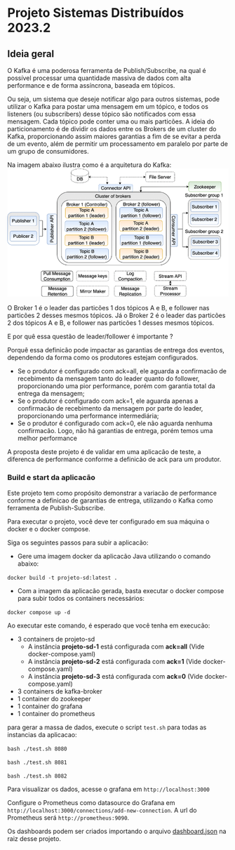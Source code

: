 # Projeto Sistemas Distribuídos 2023.2

## Ideia geral

O Kafka é uma poderosa ferramenta de Publish/Subscribe, na qual é possível processar uma quantidade massiva de dados
com alta performance e de forma assíncrona, baseada em tópicos.

Ou seja, um sistema que deseje notificar algo para outros sistemas, pode utilizar o Kafka para postar uma mensagem em um
tópico, e todos os listeners (ou subscribers) desse tópico são notificados com essa mensagem. Cada tópico pode conter uma
ou mais particões. A ideia do particionamento é de dividir os dados entre os Brokers de um cluster do Kafka, proporcionando
assim maiores garantias a fim de se evitar a perda de um evento, além de permitir um processamento em paralelo por parte de um
grupo de consumidores.

Na imagem abaixo ilustra como é a arquitetura do Kafka:
![img.png](images/img.png)

O Broker 1 é o leader das particões 1 dos tópicos A e B, e follower nas particões 2 desses mesmos tópicos.
Já o Broker 2 é o leader das particões 2 dos tópicos A e B, e follower nas particões 1 desses mesmos tópicos.

E por quê essa questão de leader/follower é importante ?

Porquê essa definicão pode impactar as garantias de entrega dos eventos, dependendo da forma como os produtores estejam
configurados.

- Se o produtor é configurado com ack=all, ele aguarda a confirmacão de recebimento da mensagem tanto do leader quanto do follower, proporcionando uma pior performance, porém com garantia total da entrega da mensagem;
- Se o produtor é configurado com ack=1, ele aguarda apenas a confirmacão de recebimento da mensagem por parte do leader, proporcionando uma performance intermediária;
- Se o produtor é configurado com ack=0, ele não aguarda nenhuma confirmacão. Logo, não há garantias de entrega, porém temos uma melhor performance

A proposta deste projeto é de validar em uma aplicacão de teste, a diferenca de performance conforme a definicão de ack para
um produtor.

### Build e start da aplicacão
Este projeto tem como propósito demonstrar a variacão de performance conforme a 
definicao de garantias de entrega, utilizando o Kafka como ferramenta de Publish-Subscribe.


Para executar o projeto, você deve ter configurado em sua máquina o docker e o docker compose.

Siga os seguintes passos para subir a aplicacão:

- Gere uma imagem docker da aplicacão Java utilizando o comando abaixo:

`
docker build -t projeto-sd:latest .
`
- Com a imagem da aplicacão gerada, basta executar o docker compose para subir todos os containers necessários:

`
docker compose up -d
`

Ao executar este comando, é esperado que você tenha em execucão:
- 3 containers de projeto-sd
  - A instância **projeto-sd-1** está configurada com **ack=all** (Vide docker-compose.yaml)
  - A instância **projeto-sd-2** está configurada com **ack=1** (Vide docker-compose.yaml)
  - A instância **projeto-sd-3** está configurada com **ack=0** (Vide docker-compose.yaml)
- 3 containers de kafka-broker 
- 1 container do zookeeper 
- 1 container do grafana
- 1 container do prometheus

para gerar a massa de dados, execute o script `test.sh` para todas as instancias da aplicacao:

`
bash ./test.sh 8080
`

`
bash ./test.sh 8081
`

`
bash ./test.sh 8082
`

Para visualizar os dados, acesse o grafana em `http://localhost:3000`

Configure o Prometheus como datasource do Grafana em `http://localhost:3000/connections/add-new-connection`.
A url do Prometheus será `http://prometheus:9090`.

Os dashboards podem ser criados importando o arquivo [dashboard.json](dashboard.json) na raiz desse projeto.
